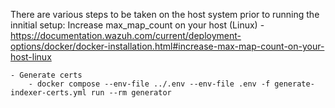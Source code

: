 There are various steps to be taken on the host system prior to running the innitial setup:
Increase max_map_count on your host (Linux)
    - https://documentation.wazuh.com/current/deployment-options/docker/docker-installation.html#increase-max-map-count-on-your-host-linux

    - Generate certs
        - docker compose --env-file ../.env --env-file .env -f generate-indexer-certs.yml run --rm generator